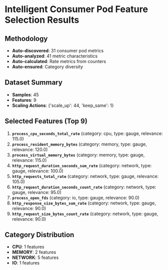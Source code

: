 # Intelligent Consumer Pod Feature Selection Results

## Methodology
- **Auto-discovered**: 31 consumer pod metrics
- **Auto-analyzed**: 41 metric characteristics  
- **Auto-calculated**: Rate metrics from counters
- **Auto-ensured**: Category diversity

## Dataset Summary
- **Samples**: 45
- **Features**: 9
- **Scaling Actions**: {'scale_up': 44, 'keep_same': 1}

## Selected Features (Top 9)
1. **`process_cpu_seconds_total_rate`** (category: cpu, type: gauge, relevance: 115.0)
2. **`process_resident_memory_bytes`** (category: memory, type: gauge, relevance: 120.0)
3. **`process_virtual_memory_bytes`** (category: memory, type: gauge, relevance: 115.0)
4. **`http_request_duration_seconds_sum_rate`** (category: network, type: gauge, relevance: 100.0)
5. **`http_requests_total_rate`** (category: network, type: gauge, relevance: 105.0)
6. **`http_request_duration_seconds_count_rate`** (category: network, type: gauge, relevance: 95.0)
7. **`process_open_fds`** (category: io, type: gauge, relevance: 90.0)
8. **`http_response_size_bytes_sum_rate`** (category: network, type: gauge, relevance: 90.0)
9. **`http_request_size_bytes_count_rate`** (category: network, type: gauge, relevance: 90.0)

## Category Distribution
- **CPU**: 1 features
- **MEMORY**: 2 features
- **NETWORK**: 5 features
- **IO**: 1 features
